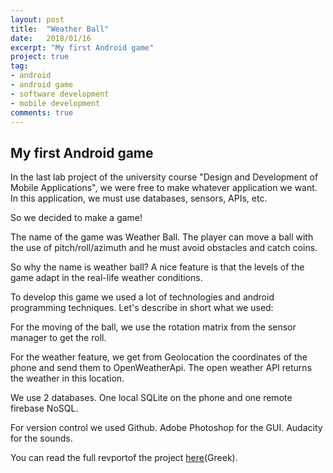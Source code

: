 ```yaml
---
layout: post
title:  "Weather Ball"
date:   2018/01/16
excerpt: "My first Android game"
project: true
tag:
- android 
- android game
- software development
- mobile development
comments: true
---
```

     
## My first Android game

In the last lab project of the university course "Design and Development of Mobile Applications", we were free to make whatever application we want. In this application, we must use databases, sensors, APIs, etc. 

So we decided to make a game!

The name of the game was Weather Ball.
The player can move a ball with the use of pitch/roll/azimuth and he must avoid obstacles and catch coins.

So why the name is weather ball?
A nice feature is that the levels of the game adapt in the real-life weather conditions.

To develop this game we used a lot of technologies and android programming techniques.
Let's describe in short what we used: 

For the moving of the ball, we use the rotation matrix from the sensor manager to get the roll.

For the weather feature, we get from Geolocation the coordinates of the phone and send them to OpenWeatherApi. The open weather API returns the weather in this location.

We use 2 databases. One local SQLite on the phone and one remote firebase NoSQL.

For version control we used Github.
Adobe Photoshop for the GUI.
Audacity for the sounds.

You can read the full revportof the project [here](https://drive.google.com/open?id=1y8Mw7jFEvIboLpTVxipmXiU-XxDtsov-)(Greek).





 


